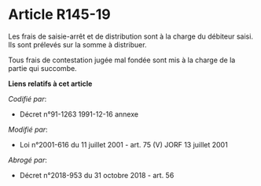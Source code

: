# Article R145-19

Les frais de saisie-arrêt et de distribution sont à la charge du débiteur saisi. Ils sont prélevés sur la somme à distribuer.

Tous frais de contestation jugée mal fondée sont mis à la charge de la partie qui succombe.

**Liens relatifs à cet article**

_Codifié par_:

  - Décret n°91-1263 1991-12-16 annexe

_Modifié par_:

  - Loi n°2001-616 du 11 juillet 2001 - art. 75 (V) JORF 13 juillet 2001

_Abrogé par_:

  - Décret n°2018-953 du 31 octobre 2018 - art. 56
